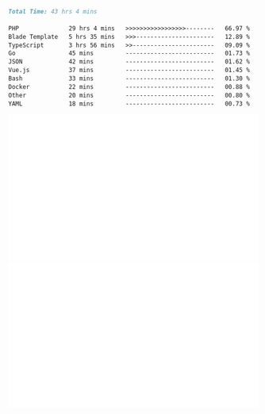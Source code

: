 <!--START_SECTION:waka-->

```markdown
Total Time: 43 hrs 4 mins

PHP              29 hrs 4 mins   >>>>>>>>>>>>>>>>>--------   66.97 %
Blade Template   5 hrs 35 mins   >>>----------------------   12.89 %
TypeScript       3 hrs 56 mins   >>-----------------------   09.09 %
Go               45 mins         -------------------------   01.73 %
JSON             42 mins         -------------------------   01.62 %
Vue.js           37 mins         -------------------------   01.45 %
Bash             33 mins         -------------------------   01.30 %
Docker           22 mins         -------------------------   00.88 %
Other            20 mins         -------------------------   00.80 %
YAML             18 mins         -------------------------   00.73 %
```

<!--END_SECTION:waka-->
<p align="center">
    <img src="https://raw.githubusercontent.com/rjp2525/rjp2525/output/generated/overview.svg">
    <img src="https://raw.githubusercontent.com/rjp2525/rjp2525/output/generated/languages.svg">
</p>
